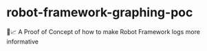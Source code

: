 # robot-framework-graphing-poc
🤖📈 A Proof of Concept of how to make Robot Framework logs more informative

